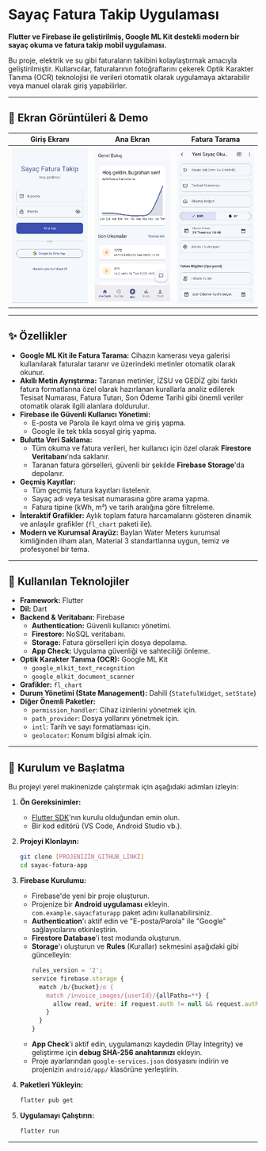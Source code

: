 # Sayaç Fatura Takip Uygulaması

**Flutter ve Firebase ile geliştirilmiş, Google ML Kit destekli modern bir sayaç okuma ve fatura takip mobil uygulaması.**

Bu proje, elektrik ve su gibi faturaların takibini kolaylaştırmak amacıyla geliştirilmiştir. Kullanıcılar, faturalarının fotoğraflarını çekerek Optik Karakter Tanıma (OCR) teknolojisi ile verileri otomatik olarak uygulamaya aktarabilir veya manuel olarak giriş yapabilirler.

---

## 📱 Ekran Görüntüleri & Demo



|                      Giriş Ekranı                      |                       Ana Ekran                       |                    Fatura Tarama                     |
|:------------------------------------------------------:|:-----------------------------------------------------:|:----------------------------------------------------:|
| <img src="assets/readme/loginscreen.png" width="200"/> | <img src="assets/readme/homescreen.png" width="200"/> | <img src="assets/readme/addscreen.png" width="200"/> |

---

## ✨ Özellikler

* **Google ML Kit ile Fatura Tarama:** Cihazın kamerası veya galerisi kullanılarak faturalar taranır ve üzerindeki metinler otomatik olarak okunur.
* **Akıllı Metin Ayrıştırma:** Taranan metinler, İZSU ve GEDİZ gibi farklı fatura formatlarına özel olarak hazırlanan kurallarla analiz edilerek Tesisat Numarası, Fatura Tutarı, Son Ödeme Tarihi gibi önemli veriler otomatik olarak ilgili alanlara doldurulur.
* **Firebase ile Güvenli Kullanıcı Yönetimi:**
    * E-posta ve Parola ile kayıt olma ve giriş yapma.
    * Google ile tek tıkla sosyal giriş yapma.
* **Bulutta Veri Saklama:**
    * Tüm okuma ve fatura verileri, her kullanıcı için özel olarak **Firestore Veritabanı**'nda saklanır.
    * Taranan fatura görselleri, güvenli bir şekilde **Firebase Storage**'da depolanır.
* **Geçmiş Kayıtlar:**
    * Tüm geçmiş fatura kayıtları listelenir.
    * Sayaç adı veya tesisat numarasına göre arama yapma.
    * Fatura tipine (kWh, m³) ve tarih aralığına göre filtreleme.
* **İnteraktif Grafikler:** Aylık toplam fatura harcamalarını gösteren dinamik ve anlaşılır grafikler (`fl_chart` paketi ile).
* **Modern ve Kurumsal Arayüz:** Baylan Water Meters kurumsal kimliğinden ilham alan, Material 3 standartlarına uygun, temiz ve profesyonel bir tema.

---

## 🚀 Kullanılan Teknolojiler

* **Framework:** Flutter
* **Dil:** Dart
* **Backend & Veritabanı:** Firebase
    * **Authentication:** Güvenli kullanıcı yönetimi.
    * **Firestore:** NoSQL veritabanı.
    * **Storage:** Fatura görselleri için dosya depolama.
    * **App Check:** Uygulama güvenliği ve sahteciliği önleme.
* **Optik Karakter Tanıma (OCR):** Google ML Kit
    * `google_mlkit_text_recognition`
    * `google_mlkit_document_scanner`
* **Grafikler:** `fl_chart`
* **Durum Yönetimi (State Management):** Dahili (`StatefulWidget`, `setState`)
* **Diğer Önemli Paketler:**
    * `permission_handler`: Cihaz izinlerini yönetmek için.
    * `path_provider`: Dosya yollarını yönetmek için.
    * `intl`: Tarih ve sayı formatlaması için.
    * `geolocator`: Konum bilgisi almak için.

---

## 🔧 Kurulum ve Başlatma

Bu projeyi yerel makinenizde çalıştırmak için aşağıdaki adımları izleyin:

1.  **Ön Gereksinimler:**
    * [Flutter SDK](https://flutter.dev/docs/get-started/install)'nın kurulu olduğundan emin olun.
    * Bir kod editörü (VS Code, Android Studio vb.).

2.  **Projeyi Klonlayın:**
    ```bash
    git clone [PROJENİZİN_GITHUB_LİNKİ]
    cd sayac-fatura-app
    ```

3.  **Firebase Kurulumu:**
    * Firebase'de yeni bir proje oluşturun.
    * Projenize bir **Android uygulaması** ekleyin. `com.example.sayacfaturapp` paket adını kullanabilirsiniz.
    * **Authentication**'ı aktif edin ve "E-posta/Parola" ile "Google" sağlayıcılarını etkinleştirin.
    * **Firestore Database**'i test modunda oluşturun.
    * **Storage**'ı oluşturun ve **Rules** (Kurallar) sekmesini aşağıdaki gibi güncelleyin:
        ```javascript
        rules_version = '2';
        service firebase.storage {
          match /b/{bucket}/o {
            match /invoice_images/{userId}/{allPaths=**} {
              allow read, write: if request.auth != null && request.auth.uid == userId;
            }
          }
        }
        ```
    * **App Check**'i aktif edin, uygulamanızı kaydedin (Play Integrity) ve geliştirme için **debug SHA-256 anahtarınızı** ekleyin.
    * Proje ayarlarından `google-services.json` dosyasını indirin ve projenizin `android/app/` klasörüne yerleştirin.

4.  **Paketleri Yükleyin:**
    ```bash
    flutter pub get
    ```

5.  **Uygulamayı Çalıştırın:**
    ```bash
    flutter run
    ```

---